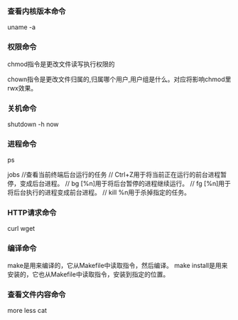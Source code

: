 ### 查看内核版本命令
uname -a

### 权限命令
chmod指令是更改文件读写执行权限的

chown指令是更改文件归属的,归属哪个用户,用户组是什么。对应将影响chmod里rwx效果。

### 关机命令
shutdown -h now

### 进程命令
ps

jobs //查看当前终端后台运行的任务
// Ctrl+Z用于将当前正在运行的前台进程暂停，变成后台进程。
// bg [%n]用于将后台暂停的进程继续运行。
// fg [%n]用于将后台执行的进程变成前台进程。
// kill %n用于杀掉指定的任务。

### HTTP请求命令
curl
wget

### 编译命令
make是用来编译的，它从Makefile中读取指令，然后编译。
make install是用来安装的，它也从Makefile中读取指令，安装到指定的位置。

### 查看文件内容命令
more
less
cat
